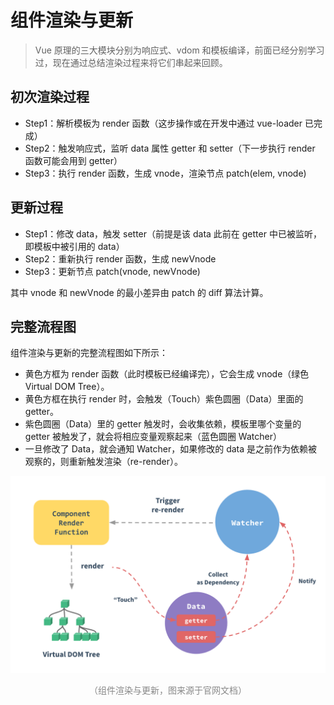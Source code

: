 # 组件渲染与更新

> Vue 原理的三大模块分别为响应式、vdom 和模板编译，前面已经分别学习过，现在通过总结渲染过程来将它们串起来回顾。

## 初次渲染过程

* Step1：解析模板为 render 函数（这步操作或在开发中通过 vue-loader 已完成）
* Step2：触发响应式，监听 data 属性 getter 和 setter（下一步执行 render 函数可能会用到 getter）
* Step3：执行 render 函数，生成 vnode，渲染节点 patch(elem, vnode)

## 更新过程

* Step1：修改 data，触发 setter（前提是该 data 此前在 getter 中已被监听，即模板中被引用的 data）
* Step2：重新执行 render 函数，生成 newVnode
* Step3：更新节点 patch(vnode, newVnode)

其中 vnode 和 newVnode 的最小差异由 patch 的 diff 算法计算。

## 完整流程图

组件渲染与更新的完整流程图如下所示：

* 黄色方框为 render 函数（此时模板已经编译完），它会生成 vnode（绿色 Virtual DOM Tree）。
* 黄色方框在执行 render 时，会触发（Touch）紫色圆圈（Data）里面的 getter。
* 紫色圆圈（Data）里的 getter 触发时，会收集依赖，模板里哪个变量的 getter 被触发了，就会将相应变量观察起来（蓝色圆圈 Watcher）
* 一旦修改了 Data，就会通知 Watcher，如果修改的 data 是之前作为依赖被观察的，则重新触发渲染（re-render）。

<div style="text-align: center;">
  <img src="./assets/component-render-and-update.png" alt="组件渲染与更新">
  <p style="text-align: center; color: #888;">（组件渲染与更新，图来源于官网文档）</p>
</div>


